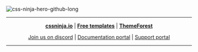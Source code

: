 ![css-ninja-hero-github-long](https://user-images.githubusercontent.com/86636408/134811379-04e53dff-f7b7-45ca-a3f0-ba24fa39c7ba.png)

  
---

<p align="center">
  <a href="https://cssninja.io" title="Our official website"><strong>cssninja.io</strong></a> |
  <a href="https://cssninja.io/product?pricing=free" title="We offer most of our premium templates with a Lite version"><strong>Free templates</strong></a> |
  <a href="https://themeforest.net/user/cssninjastudio/portfolio" title="Discover our envato profile"><strong>ThemeForest</strong></a>
</p>
<p align="center">
  <a href="http://go.cssninja.io/discord" title="Be part of our community, get latest news about what we are doing, come and meet us !">Join us on discord</a> |
  <a href="https://docs.cssninja.io" title="Find latest documentation available for all our templates">Documentation portal</a> |
  <a href="https://support.cssninja.io" title="Get help from our products, request access to private repository, ...">Support portal</a>
</p>

---

